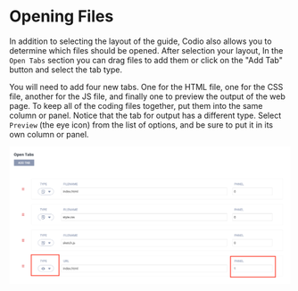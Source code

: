 # Opening Files

In addition to selecting the layout of the guide, Codio also allows you to determine which files should be opened. After selection your layout, In the `Open Tabs` section you can drag files to add them or click on the "Add Tab" button  and select the tab type.


You will need to add four new tabs. One for the HTML file, one for the CSS file, another for the JS file, and finally one to preview the output of the web page. To keep all of the coding files together, put them into the same column or panel. Notice that the tab for output has a different type. Select `Preview` (the eye icon) from the list of options, and be sure to put it in its own column or panel.

![The four tabs you need to display the proper files for the example. Three are viewed as files and there is a preview tab for index.html](.guides/img/open-files.png)